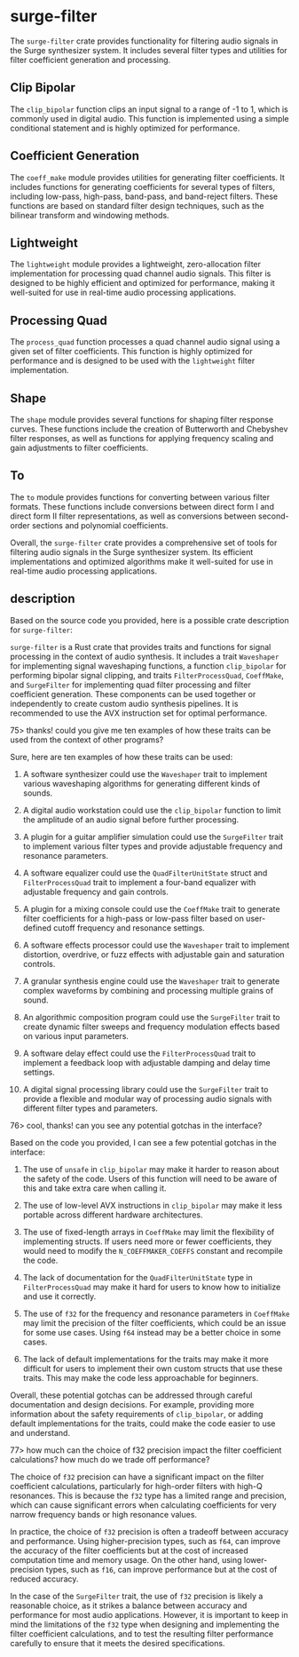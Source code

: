 # surge-filter

The `surge-filter` crate provides functionality
for filtering audio signals in the Surge
synthesizer system. It includes several filter
types and utilities for filter coefficient
generation and processing.

## Clip Bipolar

The `clip_bipolar` function clips an input signal
to a range of -1 to 1, which is commonly used in
digital audio. This function is implemented using
a simple conditional statement and is highly
optimized for performance.

## Coefficient Generation

The `coeff_make` module provides utilities for
generating filter coefficients. It includes
functions for generating coefficients for several
types of filters, including low-pass, high-pass,
band-pass, and band-reject filters. These
functions are based on standard filter design
techniques, such as the bilinear transform and
windowing methods.

## Lightweight

The `lightweight` module provides a lightweight,
zero-allocation filter implementation for
processing quad channel audio signals. This filter
is designed to be highly efficient and optimized
for performance, making it well-suited for use in
real-time audio processing applications.

## Processing Quad

The `process_quad` function processes a quad
channel audio signal using a given set of filter
coefficients. This function is highly optimized
for performance and is designed to be used with
the `lightweight` filter implementation.

## Shape

The `shape` module provides several functions for
shaping filter response curves. These functions
include the creation of Butterworth and Chebyshev
filter responses, as well as functions for
applying frequency scaling and gain adjustments to
filter coefficients.

## To

The `to` module provides functions for converting
between various filter formats. These functions
include conversions between direct form I and
direct form II filter representations, as well as
conversions between second-order sections and
polynomial coefficients.

Overall, the `surge-filter` crate provides
a comprehensive set of tools for filtering audio
signals in the Surge synthesizer system. Its
efficient implementations and optimized algorithms
make it well-suited for use in real-time audio
processing applications.

## description

Based on the source code you provided, here is
a possible crate description for `surge-filter`:

`surge-filter` is a Rust crate that provides
traits and functions for signal processing in the
context of audio synthesis. It includes a trait
`Waveshaper` for implementing signal waveshaping
functions, a function `clip_bipolar` for
performing bipolar signal clipping, and traits
`FilterProcessQuad`, `CoeffMake`, and
`SurgeFilter` for implementing quad filter
processing and filter coefficient
generation. These components can be used together
or independently to create custom audio synthesis
pipelines. It is recommended to use the AVX
instruction set for optimal performance.

75> thanks! could you give me ten examples of how
these traits can be used from the context of other
programs?

Sure, here are ten examples of how these traits
can be used:

1. A software synthesizer could use the
   `Waveshaper` trait to implement various
   waveshaping algorithms for generating different
   kinds of sounds.

2. A digital audio workstation could use the
   `clip_bipolar` function to limit the amplitude
   of an audio signal before further processing.

3. A plugin for a guitar amplifier simulation
   could use the `SurgeFilter` trait to implement
   various filter types and provide adjustable
   frequency and resonance parameters.

4. A software equalizer could use the
   `QuadFilterUnitState` struct and
   `FilterProcessQuad` trait to implement
   a four-band equalizer with adjustable frequency
   and gain controls.

5. A plugin for a mixing console could use the
   `CoeffMake` trait to generate filter
   coefficients for a high-pass or low-pass filter
   based on user-defined cutoff frequency and
   resonance settings.

6. A software effects processor could use the
   `Waveshaper` trait to implement distortion,
   overdrive, or fuzz effects with adjustable gain
   and saturation controls.

7. A granular synthesis engine could use the
   `Waveshaper` trait to generate complex
   waveforms by combining and processing multiple
   grains of sound.

8. An algorithmic composition program could use
   the `SurgeFilter` trait to create dynamic
   filter sweeps and frequency modulation effects
   based on various input parameters.

9. A software delay effect could use the
   `FilterProcessQuad` trait to implement
   a feedback loop with adjustable damping and
   delay time settings.

10. A digital signal processing library could use
    the `SurgeFilter` trait to provide a flexible
    and modular way of processing audio signals
    with different filter types and parameters.

76> cool, thanks! can you see any potential
gotchas in the interface?

Based on the code you provided, I can see a few
potential gotchas in the interface:

1. The use of `unsafe` in `clip_bipolar` may make
   it harder to reason about the safety of the
   code. Users of this function will need to be
   aware of this and take extra care when calling
   it.

2. The use of low-level AVX instructions in
   `clip_bipolar` may make it less portable across
   different hardware architectures.

3. The use of fixed-length arrays in `CoeffMake`
   may limit the flexibility of implementing
   structs. If users need more or fewer
   coefficients, they would need to modify the
   `N_COEFFMAKER_COEFFS` constant and recompile
   the code.

4. The lack of documentation for the
   `QuadFilterUnitState` type in
   `FilterProcessQuad` may make it hard for users
   to know how to initialize and use it correctly.

5. The use of `f32` for the frequency and
   resonance parameters in `CoeffMake` may limit
   the precision of the filter coefficients, which
   could be an issue for some use cases. Using
   `f64` instead may be a better choice in some
   cases.

6. The lack of default implementations for the
   traits may make it more difficult for users to
   implement their own custom structs that use
   these traits. This may make the code less
   approachable for beginners.

Overall, these potential gotchas can be addressed
through careful documentation and design
decisions. For example, providing more information
about the safety requirements of `clip_bipolar`,
or adding default implementations for the traits,
could make the code easier to use and understand.

77> how much can the choice of f32 precision
impact the filter coefficient calculations? how
much do we trade off performance?

The choice of `f32` precision can have
a significant impact on the filter coefficient
calculations, particularly for high-order filters
with high-Q resonances. This is because the `f32`
type has a limited range and precision, which can
cause significant errors when calculating
coefficients for very narrow frequency bands or
high resonance values.

In practice, the choice of `f32` precision is
often a tradeoff between accuracy and
performance. Using higher-precision types, such as
`f64`, can improve the accuracy of the filter
coefficients but at the cost of increased
computation time and memory usage. On the other
hand, using lower-precision types, such as `f16`,
can improve performance but at the cost of reduced
accuracy.

In the case of the `SurgeFilter` trait, the use of
`f32` precision is likely a reasonable choice, as
it strikes a balance between accuracy and
performance for most audio applications. However,
it is important to keep in mind the limitations of
the `f32` type when designing and implementing the
filter coefficient calculations, and to test the
resulting filter performance carefully to ensure
that it meets the desired specifications.
